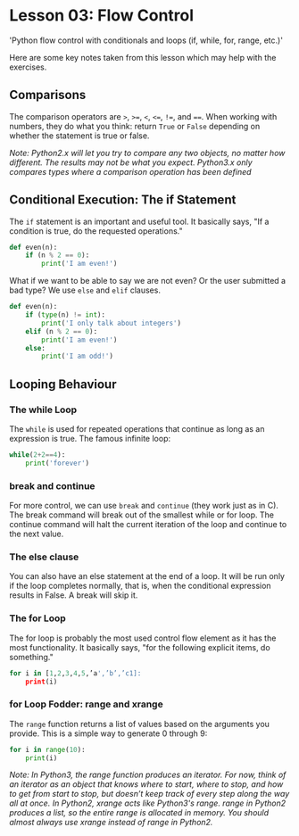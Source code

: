 # Lesson 03: Flow Control
  
'Python flow control with conditionals and loops (if, while, for, range, etc.)'
  
Here are some key notes taken from this lesson which may help with the exercises.

## Comparisons
The comparison operators are `>`, `>=`, `<`, `<=`, `!=`, and `==`. When working with numbers, they do what you think: return `True` or `False` depending on whether the statement is true or false.  
  
*Note: Python2.x will let you try to compare any two objects, no matter how different. The results may not be what you expect. Python3.x only compares types where a comparison operation has been defined*
  
## Conditional Execution: The if Statement
The `if` statement is an important and useful tool. It basically says, "If a condition is true, do the requested operations."
```python
def even(n): 
	if (n % 2 == 0): 
		print('I am even!')
```
What if we want to be able to say we are not even? Or the user submitted a bad type? We use `else` and `elif` clauses.
```python
def even(n):
	if (type(n) != int):
		print('I only talk about integers')
	elif (n % 2 == 0):
		print('I am even!')
	else:
		print('I am odd!')
```

## Looping Behaviour
### The while Loop
The `while` is used for repeated operations that continue as long as an expression is true. The famous infinite loop:  
```python
while(2+2==4):
	print('forever')
```

### break and continue
For more control, we can use `break` and `continue` (they work just as in C). The break command will break out of the smallest while or for loop. The continue command will halt the current iteration of the loop and continue to the next value.

### The else clause
You can also have an else statement at the end of a loop. It will be run only if the loop completes normally, that is, when the conditional expression results in False. A break will skip it.

### The for Loop
The for loop is probably the most used control flow element as it has the most functionality. It basically says, "for the following explicit items, do something."
```python
for i in [1,2,3,4,5,’a',’b’,’c1]: 
	print(i)
```

### for Loop Fodder: range and xrange
The `range` function returns a list of values based on the arguments you provide. This is a simple way to generate 0 through 9:
```python
for i in range(10):
	print(i)
```

*Note: In Python3, the range function produces an iterator. For now, think of an iterator as an object that knows where to start, where to stop, and how to get from start to stop, but doesn’t keep track of every step along the way all at once. In Python2, xrange acts like Python3's range. range in Python2 produces a list, so the entire range is allocated in memory. You should almost always use xrange instead of range in Python2.*


